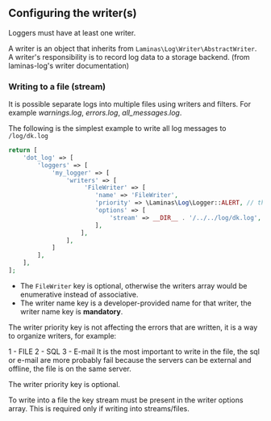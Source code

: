 ## Configuring the writer(s)
Loggers must have at least one writer.

A writer is an object that inherits from `Laminas\Log\Writer\AbstractWriter`. A writer's responsibility is to record log data to a storage backend. (from laminas-log's writer documentation)

### Writing to a file (stream)
It is possible separate logs into multiple files using writers and filters.
For example *warnings.log*, *errors.log*, *all_messages.log*.

The following is the simplest example to write all log messages to `/log/dk.log`
```php
return [
    'dot_log' => [
        'loggers' => [
            'my_logger' => [
                'writers' => [
                     'FileWriter' => [
                        'name' => 'FileWriter',
                        'priority' => \Laminas\Log\Logger::ALERT, // this is equal to 1
                        'options' => [
                            'stream' => __DIR__ . '/../../log/dk.log',
                        ],
                    ],
                ],
            ]
        ],
    ],
];
```
* The `FileWriter` key is optional, otherwise the writers array would be enumerative instead of associative.
* The writer name key is a developer-provided name for that writer, the writer name key is **mandatory**.


The writer priority key is not affecting the errors that are written, it is a way to organize writers, for example:

1 - FILE
2 - SQL
3 - E-mail
It is the most important to write in the file, the sql or e-mail are more probably fail because the servers can be external and offline, the file is on the same server.

The writer priority key is optional.

To write into a file the key stream must be present in the writer options array. This is required only if writing into streams/files.
